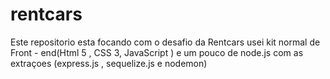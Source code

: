 # rentcars
Este repositorio esta focando com o desafio da Rentcars
usei kit normal de Front - end(Html 5 , CSS 3, JavaScript ) e um pouco de node.js com as extraçoes (express.js , sequelize.js e nodemon)
